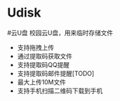 Udisk
=====

#云U盘
校园云U盘，用来临时存储文件

* 支持拖拽上传
* 通过提取码获取文件
* 支持提取码QQ提醒
* 支持提取码邮件提醒[TODO]
* 最大上传10M文件
* 支持手机扫描二维码下载到手机
